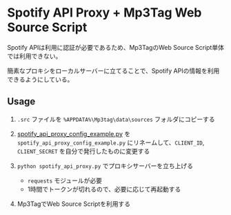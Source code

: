 # Spotify API Proxy + Mp3Tag Web Source Script

Spotify APIは利用に認証が必要であるため、Mp3TagのWeb Source Script単体では利用できない。

簡素なプロキシをローカルサーバーに立てることで、Spotify APIの情報を利用できるようにしている。

## Usage

1. `.src` ファイルを `%APPDATA%\Mp3tag\data\sources` フォルダにコピーする

2. [spotify_api_proxy_config_example.py](spotify_api_proxy_config_example.py) を `spotify_api_proxy_config_example.py` にリネームして、`CLIENT_ID`, `CLIENT_SECRET` を自分で発行したものに変更する

3. `python spotify_api_proxy.py` でプロキシサーバーを立ち上げる
   - `requests` モジュールが必要
   - 1時間でトークンが切れるので、必要に応じて再起動する

4. Mp3TagでWeb Source Scriptを利用する
